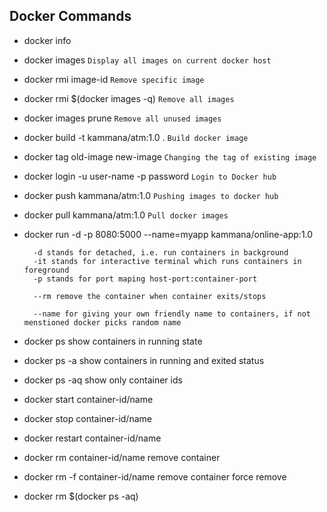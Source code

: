 ## Docker Commands
- docker info
- docker images
    ``` Display all images on current docker host ```
- docker rmi image-id
   ```Remove specific image```
- docker rmi $(docker images -q)
    ```Remove all images```
- docker images prune
    ```Remove all unused images```
- docker build -t kammana/atm:1.0 .
    ```Build docker image```
- docker tag old-image  new-image
    ```Changing the tag of existing image```
- docker login -u user-name -p password
    ```Login to Docker hub```
- docker push kammana/atm:1.0
    ```Pushing images to docker hub```
- docker pull kammana/atm:1.0
    ```Pull docker images ```
- docker run -d -p 8080:5000 --name=myapp kammana/online-app:1.0

  ```
    -d stands for detached, i.e. run containers in background
    -it stands for interactive terminal which runs containers in foreground
    -p stands for port maping host-port:container-port
    
    --rm remove the container when container exits/stops
    
    --name for giving your own friendly name to containers, if not menstioned docker picks random name
  
  ```
 
 - docker ps show containers in running state
 - docker ps -a show containers in running and exited status
 - docker ps -aq show only container ids 
 - docker start container-id/name
 - docker stop container-id/name
 - docker restart container-id/name
 - docker rm container-id/name  remove container
 - docker rm -f container-id/name  remove container force remove
 - docker rm $(docker ps -aq)
